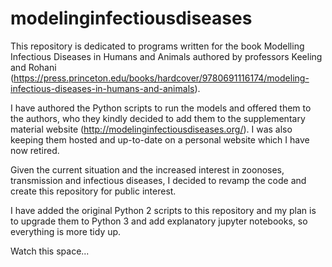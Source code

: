 # modelinginfectiousdiseases

This repository is dedicated to programs written for the book Modelling Infectious Diseases in Humans and Animals authored by professors Keeling and Rohani (https://press.princeton.edu/books/hardcover/9780691116174/modeling-infectious-diseases-in-humans-and-animals). 

I have authored the Python scripts to run the models and offered them to the authors, who they kindly decided to add them to the supplementary material website (http://modelinginfectiousdiseases.org/). I was also keeping them hosted and up-to-date on a personal website which I have now retired.

Given the current situation and the increased interest in zoonoses, transmission and infectious diseases, I decided to revamp the code and create this repository for public interest.

I have added the original Python 2 scripts to this repository and my plan is to upgrade them to Python 3 and add explanatory jupyter notebooks, so everything is more tidy up.

Watch this space...
